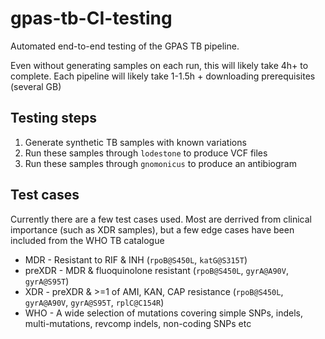 # gpas-tb-CI-testing
Automated end-to-end testing of the GPAS TB pipeline.

Even without generating samples on each run, this will likely take 4h+ to complete. Each pipeline will likely take 1-1.5h + downloading prerequisites (several GB)

## Testing steps
1. Generate synthetic TB samples with known variations
2. Run these samples through `lodestone` to produce VCF files
3. Run these samples through `gnomonicus` to produce an antibiogram

## Test cases
Currently there are a few test cases used. Most are derrived from clinical importance (such as XDR samples), but a few edge cases have been included from the WHO TB catalogue
* MDR - Resistant to RIF & INH (`rpoB@S450L`, `katG@S315T`)
* preXDR - MDR & fluoquinolone resistant (`rpoB@S450L`, `gyrA@A90V`, `gyrA@S95T`)
* XDR - preXDR & >=1 of AMI, KAN, CAP resistance (`rpoB@S450L`, `gyrA@A90V`, `gyrA@S95T`, `rplC@C154R`)
* WHO - A wide selection of mutations covering simple SNPs, indels, multi-mutations, revcomp indels, non-coding SNPs etc